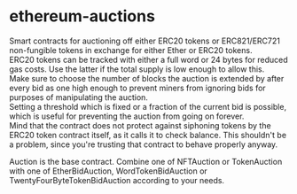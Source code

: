 # ethereum-auctions

Smart contracts for auctioning off either ERC20 tokens or ERC821/ERC721 non-fungible tokens in exchange for either Ether or ERC20 tokens.  
ERC20 tokens can be tracked with either a full word or 24 bytes for reduced gas costs. Use the latter if the total supply is low enough to allow this.  
Make sure to choose the number of blocks the auction is extended by after every bid as one high enough to prevent miners from ignoring bids for purposes of manipulating the auction.  
Setting a threshold which is fixed or a fraction of the current bid is possible, which is useful for preventing the auction from going on forever.  
Mind that the contract does not protect against siphoning tokens by the ERC20 token contract itself, as it calls it to check balance. This shouldn't be a problem, since you're trusting that contract to behave properly anyway.  

  
Auction is the base contract. Combine one of NFTAuction or TokenAuction with one of EtherBidAuction, WordTokenBidAuction or TwentyFourByteTokenBidAuction according to your needs.  
